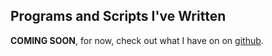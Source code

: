 ## Programs and Scripts I've Written

__COMING SOON__, for now, check out what I have on on [github][github].

[github]: https://github.com/cdr255 " "
